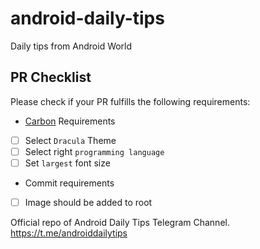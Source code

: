# android-daily-tips
Daily tips from Android World



## PR Checklist

Please check if your PR fulfills the following requirements:

- [Carbon](carbon.now.sh) Requirements
- [ ] Select `Dracula` Theme
- [ ] Select right `programming language`
- [ ] Set `largest` font size

- Commit requirements
- [ ] Image should be added to root




Official repo of Android Daily Tips Telegram Channel.
https://t.me/androiddailytips
